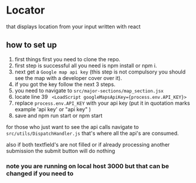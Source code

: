 # Locator

that displays location from your input
written with react 

## how to set up 
1. first things first you need to clone the repo.
2. first step is successful all you need is npm install or npm i.
3. next get a `Google map api key` (this step is not compulsory you should see the map with a developer cover over it).
4. if you got the key follow the next 3 steps.
5. you need to navigate to `src/major-sections/map_section.jsx`
6. locate line 39 ` <LoadScript googleMapsApiKey={process.env.API_KEY}>`
7. replace `process.env.API_KEY` with your api key (put it in quotation marks example 'api key' or "api key" ) 
8. save and npm run start or npm start

for those who just want to see the api calls navigate to `src/utils/DispatchHandler.js`
that's where all the api's are consumed.

also if both textfield's are not filled or if already processing another submission 
the submit button will do nothing

### note you are running on local host 3000 but that can be changed if you need to
